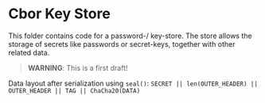 # Cbor Key Store

This folder contains code for a password-/ key-store. The store allows the
storage of secrets like passwords or secret-keys, together with other
related data.

> __WARNING__: This is a first draft!

Data layout after serialization using `seal()`: `SECRET || len(OUTER_HEADER) || OUTER_HEADER || TAG || ChaCha20(DATA)`
